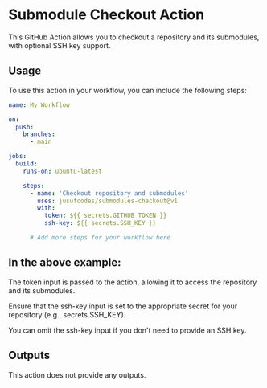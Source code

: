 # Submodule Checkout Action

This GitHub Action allows you to checkout a repository and its submodules, with optional SSH key support.

## Usage

To use this action in your workflow, you can include the following steps:

```yaml
name: My Workflow

on:
  push:
    branches:
      - main

jobs:
  build:
    runs-on: ubuntu-latest

    steps:
      - name: 'Checkout repository and submodules'
        uses: jusufcodes/submodules-checkout@v1
        with:
          token: ${{ secrets.GITHUB_TOKEN }}
          ssh-key: ${{ secrets.SSH_KEY }}

      # Add more steps for your workflow here
```

## In the above example:

The token input is passed to the action, allowing it to access the repository and its submodules.

Ensure that the ssh-key input is set to the appropriate secret for your repository (e.g., secrets.SSH_KEY).

You can omit the ssh-key input if you don't need to provide an SSH key.

## Outputs

This action does not provide any outputs.
